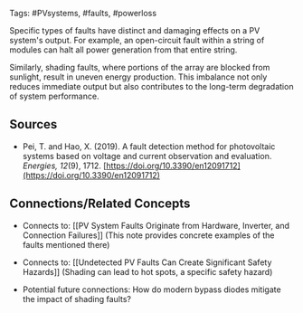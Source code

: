Tags: #PVsystems, #faults, #powerloss

Specific types of faults have distinct and damaging effects on a PV system's output. 
For example, an open-circuit fault within a string of modules can halt all power generation from that entire string.

Similarly, shading faults, where portions of the array are blocked from sunlight, result in uneven energy production. 
This imbalance not only reduces immediate output but also contributes to the long-term degradation of system performance.

## Sources

- Pei, T. and Hao, X. (2019). A fault detection method for photovoltaic systems based on voltage and current observation and evaluation. _Energies, 12_(9), 1712. [https://doi.org/10.3390/en12091712](https://doi.org/10.3390/en12091712)
    

## Connections/Related Concepts

- Connects to: [[PV System Faults Originate from Hardware, Inverter, and Connection Failures]] (This note provides concrete examples of the faults mentioned there)
    
- Connects to: [[Undetected PV Faults Can Create Significant Safety Hazards]] (Shading can lead to hot spots, a specific safety hazard)
    
- Potential future connections: How do modern bypass diodes mitigate the impact of shading faults?